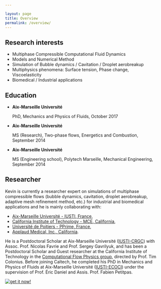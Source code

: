 ```yaml
---

layout: page
title: Overview
permalink: /overview/
---
```

<div class="colonne">
	<aside>
		<h2> Research interests </h2>
		<ul>  
			<li> Multiphase Compressible Computational Fluid Dynamics </li>
			<li> Models and Numerical Method </li>
			<li> Simulation of Bubble dynamics / Cavitation / Droplet aerobreakup </li>
			<li> Multiphysics phenomena: Surface tension, Phase change, Viscoelasticity </li>
			<li> Biomedical / Industrial applications </li>
		</ul>
		<h2> Education </h2>
		<ul>
			<li> <p> <span style="font-weight:bold">Aix-Marseille Université</span> </p>
				 <p> PhD, Mechanics and Physics of Fluids, October 2017 </p> </li>
			<li> <p> <span style="font-weight:bold">Aix-Marseille Université</span> </p>
				 <p> MS (Research), Two-phase flows, Energetics and Combustion, September 2014 </p> </li>
			<li> <p> <span style="font-weight:bold">Aix-Marseille Université</span> </p>
				 <p> MS (Engineering school), Polytech Marseille, Mechanical Engineering, September 2014 </p> </li>	
		</ul>	
	</aside>
	<div>
		<article>
			<h2> Researcher </h2>
			<p> Kevin is currently a researcher expert on simulations of multiphase compressible flows (bubble dynamics, cavitation, droplet aerobreakup, adaptive mesh refinement method, etc.) for industrial and biomedical applications and he is mainly collaborating with:
				<ul>		
					<li> <a href="http://iusti.cnrs.fr/" target="_blank" >Aix-Marseille Université - IUSTI, France</a>, </li>
					<li> <a href="http://www.mce.caltech.edu/" target="_blank" >California Institute of Technology - MCE, California</a>, </li>
					<li> <a href="https://www.pprime.fr/" target="_blank" >Université de Poitiers - PPrime, France</a>, </li>
					<li> <a href="https://applaudmedical.com/" target="_blank" >Applaud Medical, Inc., California</a>. </li>
				</ul>
			</p>
			<p> He is a Postdoctoral Scholar at Aix-Marseille Université (<a href="https://iusti.cnrs.fr/la-recherche-a-liusti/combustion-risques-et-genie-civil-axe-crgc/" target="_blank" >IUSTI-CRGC</a>) with Assoc. Prof. Nicolas Favrie and Prof. Sergey Gavrilyuk, and has been a Postdoctoral Scholar and Guest researcher at the California Institute of Technology in the <a href="http://colonius.caltech.edu/" target="_blank" >Computational Flow Physics group</a>, directed by Prof. Tim Colonius. Before joining Caltech, he completed his PhD in Mechanics and Physics of Fluids at Aix-Marseille Université (<a href="http://iusti.cnrs.fr/la-recherche-a-liusti/ecoulements-compressibles-ondes-de-choc-et-interfaces-axe-ecoci/" target="_blank" >IUSTI-ECOCI</a>) under the supervision of Prof. Éric Daniel and Assis. Prof. Fabien Petitpas. </p>
      		<div class="buttonRG">
          		<a href="https://www.researchgate.net/profile/Kevin_Schmidmayer" target="_blank"> <img src="{{ "/assets/images/transparent.png" | prepend: site.baseurl }}" alt="get it now!" /> </a>
      		</div>
		</article>
	</div>
</div>